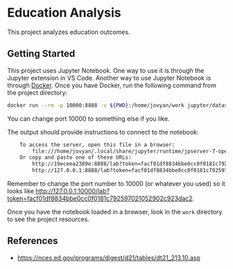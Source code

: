 # Education Analysis

This project analyzes education outcomes.

## Getting Started

This project uses Jupyter Notebook. One way to use it is through the Jupyter
extension in VS Code. Another way to use Jupyter Notebook is through
[Docker](https://docs.docker.com/get-docker/). Once you have Docker, run the
following command from the project directory:

```sh
docker run --rm -p 10000:8888 -v ${PWD}:/home/jovyan/work jupyter/datascience-notebook:2023-03-09
```

You can change port 10000 to something else if you like.

The output should provide instructions to connect to the notebook:

```sh
    To access the server, open this file in a browser:
        file:///home/jovyan/.local/share/jupyter/runtime/jpserver-7-open.html
    Or copy and paste one of these URLs:
        http://19eceea2389e:8888/lab?token=facf01df8834bbe0cc0f0181c792597021052902c923dac2
        http://127.0.0.1:8888/lab?token=facf01df8834bbe0cc0f0181c792597021052902c923dac2
```

Remember to change the port number to 10000 (or whatever you used) so it looks
like
<http://127.0.0.1:10000/lab?token=facf01df8834bbe0cc0f0181c792597021052902c923dac2>.

Once you have the notebook loaded in a browser, look in the `work` directory to
see the project resources.

## References

-   <https://nces.ed.gov/programs/digest/d21/tables/dt21_213.10.asp>
